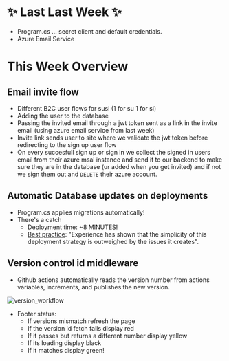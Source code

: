 # :sparkles: Last Last Week :sparkles:

- Program.cs ... secret client and default credentials.
- Azure Email Service

# This Week Overview

## Email invite flow

- Different B2C user flows for susi (1 for su 1 for si)
- Adding the user to the database
- Passing the invited email through a jwt token sent as a link in the invite
  email (using azure email service from last week)
- Invite link sends user to site where we validate the jwt token before
  redirecting to the sign up user flow
- On every succesfull sign up or sign in we collect the signed in users email
  from their azure msal instance and send it to our backend to make sure they
  are in the database (ur added when you get invited) and if not we sign them
  out and `DELETE` their azure account.

## Automatic Database updates on deployments

- Program.cs applies migrations automatically!
- There's a catch
  - Deployment time: ~8 MINUTES!
  - [Best practice](https://learn.microsoft.com/en-us/ef/core/managing-schemas/migrations/applying?tabs=dotnet-core-cli#apply-migrations-at-runtime):
    "Experience has shown that the simplicity of this deployment strategy is
    outweighed by the issues it creates".

## Version control id middleware

- Github actions automatically reads the version number from actions variables,
  increments, and publishes the new version.

![version_workflow](../images//version_workflow.png)

- Footer status:
  - If versions mismatch refresh the page
  - If the version id fetch fails display red
  - If it passes but returns a different number display yellow
  - If its loading display black
  - If it matches display green!
